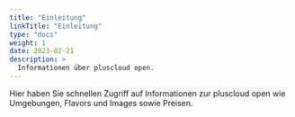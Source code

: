 ```yaml
---
title: "Einleitung"
linkTitle: "Einleitung"
type: "docs"
weight: 1
date: 2023-02-21
description: >
  Informationen über pluscloud open.
---
```

Hier haben Sie schnellen Zugriff auf Informationen zur pluscloud open wie Umgebungen, Flavors und Images sowie Preisen.
